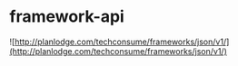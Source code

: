 # framework-api

![http://planlodge.com/techconsume/frameworks/json/v1/](http://planlodge.com/techconsume/frameworks/json/v1/)
